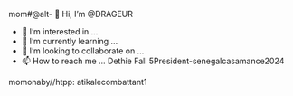 mom#@alt- 👋 Hi, I’m @DRAGEUR
- 👀 I’m interested in ...
- 🌱 I’m currently learning ...
- 💞️ I’m looking to collaborate on ...
- 📫 How to reach me ...
Dethie Fall 5President-senegalcasamance2024
<!---
DRAGEUR/DRAGEUR is a ✨ special ✨ repository because its `README.md` (this file) appears on your GitHub profile.
You can click the Preview link to take a look at your changes.
--->momonaby//htpp: atikalecombattant1 
